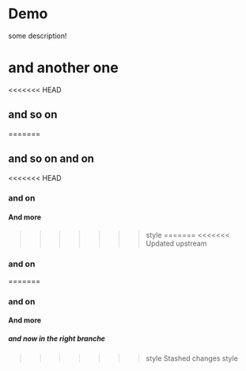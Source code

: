# Demo

some description!

# and another one #

<<<<<<< HEAD
## and so on ##
=======
## and so on and on ##

<<<<<<< HEAD
### and on ###

#### And more ####
>>>>>>> style
=======
<<<<<<< Updated upstream
### and on ###
=======
### and on ###

#### And more ####

##### and now in the right branche #####
>>>>>>> style
>>>>>>> Stashed changes
>>>>>>> style

